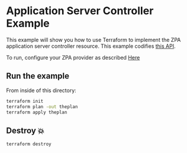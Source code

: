 # Application Server Controller Example

This example will show you how to use Terraform to implement the ZPA application server controller resource.
This example codifies [this API](https://help.zscaler.com/zpa/api-reference#/app-server-controller/addAppServer).

To run, configure your ZPA provider as described [Here](https://github.com/SecurityGeekIO/terraform-provider-zpa/blob/master/website/docs/index.html.markdown)

## Run the example

From inside of this directory:

```bash
terraform init
terraform plan -out theplan
terraform apply theplan
```

## Destroy 💥

```bash
terraform destroy
```
